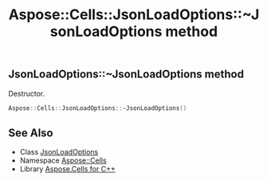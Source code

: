 ﻿---
title: Aspose::Cells::JsonLoadOptions::~JsonLoadOptions method
linktitle: ~JsonLoadOptions
second_title: Aspose.Cells for C++ API Reference
description: 'Aspose::Cells::JsonLoadOptions::~JsonLoadOptions method. Destructor in C++.'
type: docs
weight: 200
url: /cpp/aspose.cells/jsonloadoptions/~jsonloadoptions/
---
## JsonLoadOptions::~JsonLoadOptions method


Destructor.

```cpp
Aspose::Cells::JsonLoadOptions::~JsonLoadOptions()
```

## See Also

* Class [JsonLoadOptions](../)
* Namespace [Aspose::Cells](../../)
* Library [Aspose.Cells for C++](../../../)
